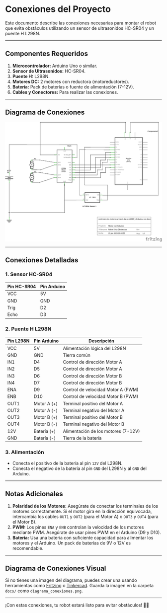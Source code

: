 # Conexiones del Proyecto

Este documento describe las conexiones necesarias para montar el robot que evita obstáculos utilizando un sensor de ultrasonidos HC-SR04 y un puente H L298N.

---

## Componentes Requeridos
1. **Microcontrolador:** Arduino Uno o similar.
2. **Sensor de Ultrasonidos:** HC-SR04.
3. **Puente H:** L298N.
4. **Motores DC:** 2 motores con reductora (motoreductores).
5. **Batería:** Pack de baterías o fuente de alimentación (7-12V).
6. **Cables y Conectores:** Para realizar las conexiones.

---

## Diagrama de Conexiones

![Diagrama de Conexiones](diagrama_conexiones.png)

---

## Conexiones Detalladas

### 1. Sensor HC-SR04
| Pin HC-SR04 | Pin Arduino |
|-------------|-------------|
| VCC         | 5V          |
| GND         | GND         |
| Trig        | D2          |
| Echo        | D3          |

### 2. Puente H L298N
| Pin L298N   | Pin Arduino | Descripción                     |
|-------------|-------------|---------------------------------|
| VCC         | 5V          | Alimentación lógica del L298N   |
| GND         | GND         | Tierra común                   |
| IN1         | D4          | Control de dirección Motor A    |
| IN2         | D5          | Control de dirección Motor A    |
| IN3         | D6          | Control de dirección Motor B    |
| IN4         | D7          | Control de dirección Motor B    |
| ENA         | D9          | Control de velocidad Motor A (PWM) |
| ENB         | D10         | Control de velocidad Motor B (PWM) |
| OUT1        | Motor A (+)  | Terminal positivo del Motor A   |
| OUT2        | Motor A (-)  | Terminal negativo del Motor A   |
| OUT3        | Motor B (+)  | Terminal positivo del Motor B   |
| OUT4        | Motor B (-)  | Terminal negativo del Motor B   |
| 12V         | Batería (+)  | Alimentación de los motores (7-12V) |
| GND         | Batería (-)  | Tierra de la batería            |

### 3. Alimentación
- Conecta el positivo de la batería al pin `12V` del L298N.
- Conecta el negativo de la batería al pin `GND` del L298N y al `GND` del Arduino.

---

## Notas Adicionales
1. **Polaridad de los Motores:** Asegúrate de conectar los terminales de los motores correctamente. Si el motor gira en la dirección equivocada, intercambia los cables `OUT1` y `OUT2` (para el Motor A) o `OUT3` y `OUT4` (para el Motor B).
2. **PWM:** Los pines `ENA` y `ENB` controlan la velocidad de los motores mediante PWM. Asegúrate de usar pines PWM en el Arduino (D9 y D10).
3. **Batería:** Usa una batería con suficiente capacidad para alimentar los motores y el Arduino. Un pack de baterías de 9V o 12V es recomendable.

---

## Diagrama de Conexiones Visual

Si no tienes una imagen del diagrama, puedes crear una usando herramientas como [Fritzing](https://fritzing.org/) o [Tinkercad](https://www.tinkercad.com/). Guarda la imagen en la carpeta `docs/` como `diagrama_conexiones.png`.

---

¡Con estas conexiones, tu robot estará listo para evitar obstáculos! 🚀🤖